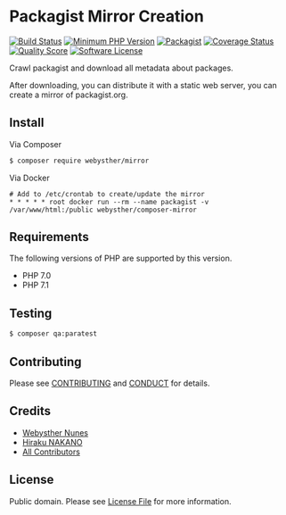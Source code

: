 # Packagist Mirror Creation

[![Build Status](https://goo.gl/8XxkEZ)](https://travis-ci.org/Webysther/mirror)
[![Minimum PHP Version](https://goo.gl/PnnkKQ)](https://php.net/)
[![Packagist](https://goo.gl/7HFLGg)](https://packagist.org/packages/webysther/mirror)
[![Coverage Status](https://goo.gl/jn3gpk)](https://scrutinizer-ci.com/g/Webysther/mirror/code-structure)
[![Quality Score](https://goo.gl/Mo4Ekf)](https://scrutinizer-ci.com/g/Webysther/mirror)
[![Software License](https://goo.gl/ieFvw1)](LICENSE.md)

Crawl packagist and download all metadata about packages.

After downloading, you can distribute it with a static web server, 
you can create a mirror of packagist.org.

## Install

Via Composer

``` bash
$ composer require webysther/mirror
```

Via Docker

```shell
# Add to /etc/crontab to create/update the mirror
* * * * * root docker run --rm --name packagist -v /var/www/html:/public webysther/composer-mirror
```

## Requirements

The following versions of PHP are supported by this version.

* PHP 7.0
* PHP 7.1

## Testing

``` bash
$ composer qa:paratest
```

## Contributing

Please see [CONTRIBUTING](CONTRIBUTING.md) and [CONDUCT](CONDUCT.md) for details.

## Credits

- [Webysther Nunes](https://github.com/Webysther)
- [Hiraku NAKANO](https://github.com/hirak)
- [All Contributors](https://github.com/Webysther/mirror/contributors)

## License

Public domain. Please see [License File](LICENSE.md) for more information.
